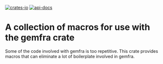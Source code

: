 [![crates-io](https://img.shields.io/crates/v/gemfra-codegen.svg)][crates-io]
[![api-docs](https://docs.rs/mbon/gemfra-codegen.svg)][Documentation]

[crates-io]: https://crates.io/crates/gemfra-codegen
[Documentation]: https://docs.rs/gemfra-codegen

# A collection of macros for use with the gemfra crate

Some of the code involved with gemfra is too repetitive. This crate provides macros
that can eliminate a lot of boilerplate involved in gemfra.

